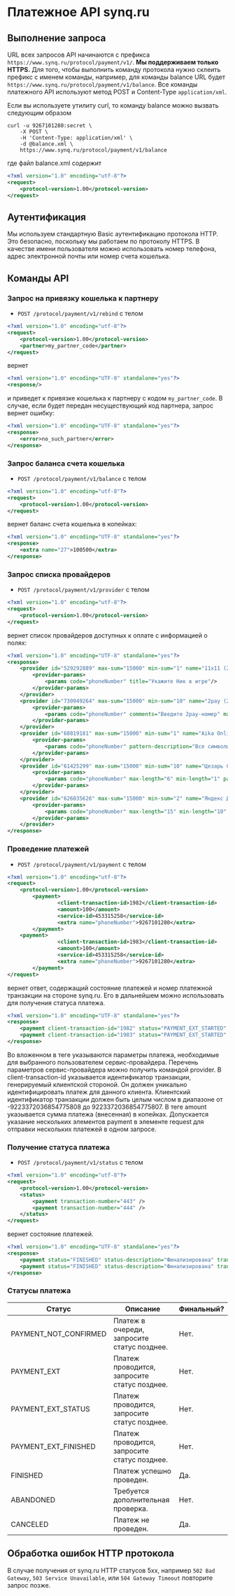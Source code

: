 Платежное API synq.ru
=========

Выполнение запроса
---------
URL всех запросов API начинаются с префикса `https://www.synq.ru/protocol/payment/v1/`. **Мы поддерживаем только HTTPS.**
Для того, чтобы выполнить команду протокола нужно склеить префикс с именем команды, например, для команды balance URL будет `https://www.synq.ru/protocol/payment/v1/balance`.
Все команды платежного API используют метод POST и Content-Type `application/xml`.

Если вы используете утилиту curl, то команду balance можно вызвать следующим образом
```shell
curl -u 9267101280:secret \
    -X POST \
    -H 'Content-Type: application/xml' \
    -d @balance.xml \
    https://www.synq.ru/protocol/payment/v1/balance
```

где файл balance.xml содержит
```xml
<?xml version="1.0" encoding="utf-8"?>
<request>
    <protocol-version>1.00</protocol-version>
</request>
```

Аутентификация
---------

Мы используем стандартную Basic аутентификацию протокола HTTP. Это безопасно, поскольку мы работаем по протоколу HTTPS.
В качестве имени пользователя можно использовать номер телефона, адрес электронной почты или номер счета кошелька.

Команды API
---------

### Запрос на привязку кошелька к партнеру
* `POST /protocol/payment/v1/rebind` с телом

```xml
<?xml version="1.0" encoding="utf-8"?>
<request>
    <protocol-version>1.00</protocol-version>
    <partner>my_partner_code</partner>
</request>
```
вернет

```xml
<?xml version="1.0" encoding="UTF-8" standalone="yes"?>
<response/>
```
и приведет к привязке кошелька к партнеру с кодом `my_partner_code`.
В случае, если будет передан несуществующий код партнера, запрос вернет ошибку:

```xml
<?xml version="1.0" encoding="UTF-8" standalone="yes"?>
<response>
    <error>no_such_partner</error>
</response>
```

### Запрос баланса счета кошелька
* `POST /protocol/payment/v1/balance` с телом

```xml
<?xml version="1.0" encoding="utf-8"?>
<request>
    <protocol-version>1.00</protocol-version>
</request>
```
вернет баланс счета кошелька в копейках:

```xml
<?xml version="1.0" encoding="UTF-8" standalone="yes"?>
<response>
    <extra name="27">100500</extra>    
</response>
```

### Запрос списка провайдеров
* `POST /protocol/payment/v1/provider` с телом

```xml
<?xml version="1.0" encoding="utf-8"?>
<request>
    <protocol-version>1.00</protocol-version>
</request>
```
вернет список провайдеров доступных к оплате с информацией о полях:
```xml
<?xml version="1.0" encoding="UTF-8" standalone="yes"?>
<response>
    <provider id="529292889" max-sum="15000" min-sum="1" name="11x11 (21)">
        <provider-params>
            <params code="phoneNumber" title="Укажите Ник в игре"/>
        </provider-params>
    </provider>
    <provider id="730949264" max-sum="15000" min-sum="10" name="2pay (29)">
        <provider-params>
            <params code="phoneNumber" comments="Введите 2pay-номер" max-length="7" min-length="7" pattern="^\d{7}$" pattern-description="7 цифр" title="Введите 2pay-номер" type="numeric"/>
        </provider-params>
    </provider>
    <provider id="68819181" max-sum="15000" min-sum="1" name="Aika Online (21)">
        <provider-params>
            <params code="phoneNumber" pattern-description="Все символы" title="Укажите свой email"/>
        </provider-params>
    </provider>
    <provider id="61425299" max-sum="15000" min-sum="10" name="Цезарь Сателлит Северо-Запад (29)">
        <provider-params>
            <params code="phoneNumber" max-length="6" min-length="1" pattern="^\d{1,6}$" pattern-description="от 1 до 6 цифр" title="Укажите ПИН" type="numeric"/>
        </provider-params>
    </provider>
    <provider id="626035626" max-sum="15000" min-sum="2" name="Яндекс Деньги">
        <provider-params>
            <params code="phoneNumber" max-length="15" min-length="10" title="Номер счета" type="numeric"/>
        </provider-params>
    </provider>
</response>
```

### Проведение платежей
* `POST /protocol/payment/v1/payment` с телом

```xml
<?xml version="1.0" encoding="utf-8"?>
<request>
    <protocol-version>1.00</protocol-version>
        <payment>
                <client-transaction-id>1982</client-transaction-id>
                <amount>100</amount>
                <service-id>453315258</service-id>
                <extra name="phoneNumber">9267101280</extra>
        </payment>
    <payment>
                <client-transaction-id>1983</client-transaction-id>
                <amount>100</amount>
                <service-id>453315258</service-id>
                <extra name="phoneNumber">9267101280</extra>
        </payment>
</request>
```
вернет ответ, содержащий состояние платежей и номер платежной транзакции на стороне synq.ru. Его в дальнейшем можно использовать для получения статуса платежа.

```xml
<?xml version="1.0" encoding="UTF-8" standalone="yes"?>
<response>
    <payment client-transaction-id="1982" status="PAYMENT_EXT_STARTED" status-description="Начат процесс уведомления внешнего поставщика" transaction-number="443"/>
    <payment client-transaction-id="1983" status="PAYMENT_EXT_STARTED" status-description="Начат процесс уведомления внешнего поставщика" transaction-number="444"/>
</response>
```

Во вложенном в <payment> теге <extra> указываются параметры платежа, необходимые для выбранного пользователем сервис-провайдера.
Перечень параметров сервис-провайдера можно получить командой provider.
В client-transaction-id указывается идентификатор транзакции, генерируемый клиентской стороной.
Он должен уникально идентифицировать платеж для данного клиента.
Клиентский идентификатор транзакции должен быть целым  числом в диапазоне от -9223372036854775808 до 9223372036854775807.
В теге amount указывается сумма платежа (внесенная) в копейках.
Допускается указание нескольких элементов payment в элементе request для отправки нескольких платежей в одном запросе.

### Получение статуса платежа
* `POST /protocol/payment/v1/status` с телом

```xml
<?xml version="1.0" encoding="utf-8"?>
<request>
    <protocol-version>1.00</protocol-version>
    <status>
        <payment transaction-number="443" />
        <payment transaction-number="444" />
    </status>
</request>
```
вернет состояние платежей.

```xml
<?xml version="1.0" encoding="UTF-8" standalone="yes"?>
<response>
    <payment status="FINISHED" status-description="Финализирована" transaction-number="443"/>
    <payment status="FINISHED" status-description="Финализирована" transaction-number="444"/>
</response>
```

### Статусы платежа
|Статус               |Описание                                     |Финальный?|
|---------------------|---------------------------------------------|----------|
|PAYMENT_NOT_CONFIRMED|Платеж в очереди, запросите статус позднее.  |Нет.      |
|PAYMENT_EXT          |Платеж проводится, запросите статус позднее. |Нет.      |
|PAYMENT_EXT_STATUS   |Платеж проводится, запросите статус позднее. |Нет.      |
|PAYMENT_EXT_FINISHED |Платеж проводится, запросите статус позднее. |Нет.      |
|FINISHED             |Платеж успешно проведен.                     |Да.       |
|ABANDONED            |Требуется дополнительная проверка.           |Нет.      |
|CANCELED             |Платеж не проведен.                          |Да.       |

Обработка ошибок HTTP протокола
---------
В случае получения от synq.ru HTTP статусов 5xx, например `502 Bad Gateway`, `503 Service Unavailable`, или
`504 Gateway Timeout` повторите запрос позже.
